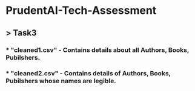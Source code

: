 # PrudentAI-Tech-Assessment
## > Task3
### * "cleaned1.csv" - Contains details about all Authors, Books, Pubilshers.
### * "cleaned2.csv" - Contains details of Authors, Books, Pubilshers whose names are legible.
